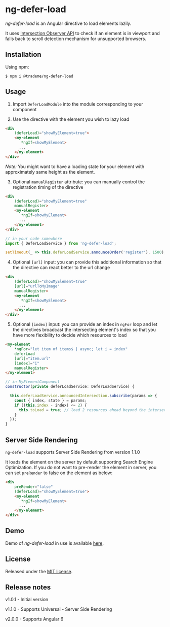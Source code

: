 # ng-defer-load
*ng-defer-load* is an Angular directive to load elements lazily. 

It uses [Intersection Observer API](https://developer.mozilla.org/en-US/docs/Web/API/Intersection_Observer_API) to check if an element is in viewport and falls back to scroll detection mechanism for unsupported browsers.

## Installation

Using npm:
```shell
$ npm i @trademe/ng-defer-load
```
## Usage

1. Import `DeferLoadModule` into the module corresponding to your component

2. Use the directive with the element you wish to lazy load
```html
<div
    (deferLoad)="showMyElement=true">
    <my-element
       *ngIf=showMyElement>
      ...
    </my-element>
</div>
```
*Note:* You might want to have a loading state for your element with approximately same height as the element.

3. Optional `manualRegister` attribute: you can manually control the registration timing of the directive
```html
<div
    (deferLoad)="showMyElement=true"
    manualRegister>
    <my-element
       *ngIf=showMyElement>
      ...
    </my-element>
</div>
```
```javascript
// in your code somewhere
import { DeferLoadService } from 'ng-defer-load';

setTimeout(_ => this.deferLoadService.announceOrder('register'), 1500);
```
4. Optional `[url]` input: you can provide this additional information so that the directive can react better to the url change
```html
<div
    (deferLoad)="showMyElement=true"
    [url]="urlToMyImage" 
    manualRegister>
    <my-element
       *ngIf=showMyElement>
      ...
    </my-element>
</div>
```
5. Optional `[index]` input: you can provide an index in `ngFor` loop and let the directives broadcast the intersecting element's index so that you have more flexibility to decide which resources to load
```html
<my-element
    *ngFor="let item of items$ | async; let i = index"
    deferLoad
    [url]="item.url"
    [index]="i" 
    manualRegister>
</my-element>
```
```javascript
// in MyElementComponent
constructor(private deferLoadService: DeferLoadService) {

  this.deferLoadService.announcedIntersection.subscribe(params => {
    const { index, state } = params;
    if ((this.index - index) <= 2) {
      this.toLoad = true; // load 2 resources ahead beyond the intersecting index
    }
  });
}
```

## Server Side Rendering

`ng-defer-load` supports Server Side Rendering from version 1.1.0

It loads the element on the server by default supporting Search Engine Optimization. If you do not want to pre-render the element in server, you can set `preRender` to false on the element as below:

```html
<div
    preRender="false"
    (deferLoad)="showMyElement=true">
    <my-element
       *ngIf=showMyElement>
      ...
    </my-element>
</div>
```

## Demo

Demo of *ng-defer-load* in use is available [here](https://stackblitz.com/edit/angular-defer-load).

## License

Released under the [MIT license](https://github.com/TradeMe/ng-defer-load/blob/master/README.md).

## Release notes

v1.0.1 - Initial version

v1.1.0 - Supports Universal - Server Side Rendering

v2.0.0 - Supports Angular 6
